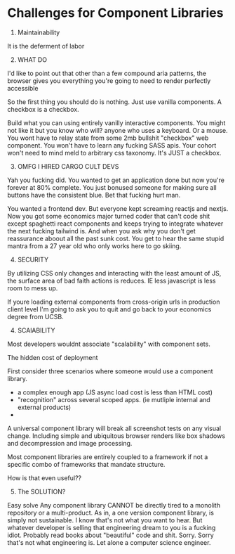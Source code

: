 # Challenges for Component Libraries

1) Maintainability

It is the deferment of labor

2) WHAT DO

I'd like to point out that other than a few compound aria patterns, the browser gives you everything you're going to need to render perfectly accessible

So the first thing you should do is nothing. Just use vanilla components. A checkbox is a checkbox.

Build what you can using entirely vanilly interactive components. You might not like it but you know who will? anyone who uses a keyboard. Or a mouse. You wont have to relay state from some 2mb bullshit "checkbox" web component. You won't have to learn any fucking SASS apis. Your cohort won't need to mind meld to arbitrary css taxonomy. It's JUST a checkbox.



3) OMFG I HIRED CARGO CULT DEVS

Yah you fucking did. You wanted to get an application done but now you're forever at 80% complete. You just bonused someone for making sure all buttons have the consistent blue. Bet that fucking hurt man.

You wanted a frontend dev. But everyone kept screaming reactjs and nextjs. Now you got some economics major turned coder that can't code shit except spaghetti react components and keeps trying to integrate whatever the next fucking tailwind is. And when you ask why you don't get reassurance aboout all the past sunk cost. You get to hear the same stupid mantra from a 27 year old who only works here to go skiing.

4) SECURITY

By utilizing CSS only changes and interacting with the least amount of JS, the surface area of bad faith actions is reduces. IE less javascript is less room to mess up.

If youre loading external components from cross-origin urls in production client level I'm going to ask you to quit and go back to your economics degree from UCSB.

4) SCAlABILITY

Most developers wouldnt associate "scalability" with component sets.

The hidden cost of deployment

First consider three scenarios where someone would use a component library.
- a complex enough app (JS async load cost is less than HTML cost)
- "recognition" across several scoped apps. (ie mutliple internal and external products)
- 
A universal component library will break all screenshot tests on any visual change. Including simple and ubiquitous browser renders like box shadows and decompression and image processing.

Most component libraries are entirely coupled to a framework if not a specific combo of frameworks that mandate structure.

How is that even useful??

5) The SOLUTION?

Easy solve
Any component library CANNOT be directly tired to a monolith repository or a multi-product.
As in, a one version component library, is simply not sustainable.
I know that's not what you want to hear.
But whatever developer is selling that engineering dream to you is a fucking idiot.
Probably read books about "beautiful" code and shit.
Sorry.
Sorry that's not what engineering is. Let alone a computer science engineer.


